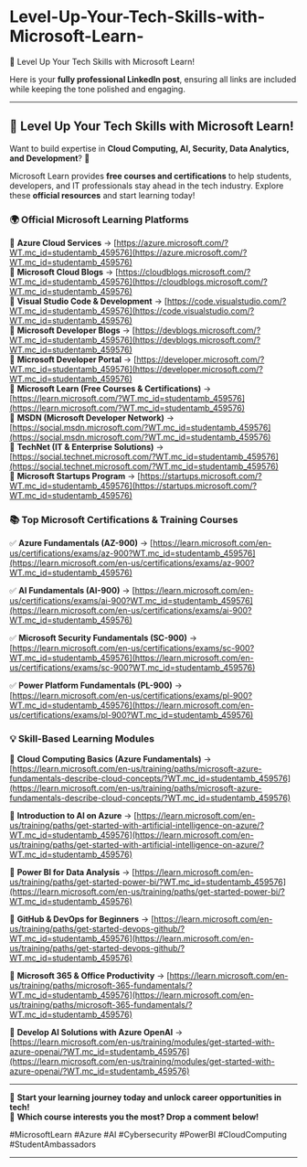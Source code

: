 # Level-Up-Your-Tech-Skills-with-Microsoft-Learn-
🚀 Level Up Your Tech Skills with Microsoft Learn!

Here is your **fully professional LinkedIn post**, ensuring all links are included while keeping the tone polished and engaging.  

---

## 🚀 Level Up Your Tech Skills with Microsoft Learn!  

Want to build expertise in **Cloud Computing, AI, Security, Data Analytics, and Development**? 🎯  

Microsoft Learn provides **free courses and certifications** to help students, developers, and IT professionals stay ahead in the tech industry. Explore these **official resources** and start learning today!  

### **🌍 Official Microsoft Learning Platforms**  
🔹 **Azure Cloud Services** → [https://azure.microsoft.com/?WT.mc_id=studentamb_459576](https://azure.microsoft.com/?WT.mc_id=studentamb_459576)  
🔹 **Microsoft Cloud Blogs** → [https://cloudblogs.microsoft.com/?WT.mc_id=studentamb_459576](https://cloudblogs.microsoft.com/?WT.mc_id=studentamb_459576)  
🔹 **Visual Studio Code & Development** → [https://code.visualstudio.com/?WT.mc_id=studentamb_459576](https://code.visualstudio.com/?WT.mc_id=studentamb_459576)  
🔹 **Microsoft Developer Blogs** → [https://devblogs.microsoft.com/?WT.mc_id=studentamb_459576](https://devblogs.microsoft.com/?WT.mc_id=studentamb_459576)  
🔹 **Microsoft Developer Portal** → [https://developer.microsoft.com/?WT.mc_id=studentamb_459576](https://developer.microsoft.com/?WT.mc_id=studentamb_459576)  
🔹 **Microsoft Learn (Free Courses & Certifications)** → [https://learn.microsoft.com/?WT.mc_id=studentamb_459576](https://learn.microsoft.com/?WT.mc_id=studentamb_459576)  
🔹 **MSDN (Microsoft Developer Network)** → [https://social.msdn.microsoft.com/?WT.mc_id=studentamb_459576](https://social.msdn.microsoft.com/?WT.mc_id=studentamb_459576)  
🔹 **TechNet (IT & Enterprise Solutions)** → [https://social.technet.microsoft.com/?WT.mc_id=studentamb_459576](https://social.technet.microsoft.com/?WT.mc_id=studentamb_459576)  
🔹 **Microsoft Startups Program** → [https://startups.microsoft.com/?WT.mc_id=studentamb_459576](https://startups.microsoft.com/?WT.mc_id=studentamb_459576)  

### **📚 Top Microsoft Certifications & Training Courses**  
✅ **Azure Fundamentals (AZ-900)** → [https://learn.microsoft.com/en-us/certifications/exams/az-900?WT.mc_id=studentamb_459576](https://learn.microsoft.com/en-us/certifications/exams/az-900?WT.mc_id=studentamb_459576)  

✅ **AI Fundamentals (AI-900)** → [https://learn.microsoft.com/en-us/certifications/exams/ai-900?WT.mc_id=studentamb_459576](https://learn.microsoft.com/en-us/certifications/exams/ai-900?WT.mc_id=studentamb_459576)  

✅ **Microsoft Security Fundamentals (SC-900)** → [https://learn.microsoft.com/en-us/certifications/exams/sc-900?WT.mc_id=studentamb_459576](https://learn.microsoft.com/en-us/certifications/exams/sc-900?WT.mc_id=studentamb_459576)  

✅ **Power Platform Fundamentals (PL-900)** → [https://learn.microsoft.com/en-us/certifications/exams/pl-900?WT.mc_id=studentamb_459576](https://learn.microsoft.com/en-us/certifications/exams/pl-900?WT.mc_id=studentamb_459576)  

### **💡 Skill-Based Learning Modules**  
🔹 **Cloud Computing Basics (Azure Fundamentals)** → [https://learn.microsoft.com/en-us/training/paths/microsoft-azure-fundamentals-describe-cloud-concepts/?WT.mc_id=studentamb_459576](https://learn.microsoft.com/en-us/training/paths/microsoft-azure-fundamentals-describe-cloud-concepts/?WT.mc_id=studentamb_459576)  

🔹 **Introduction to AI on Azure** → [https://learn.microsoft.com/en-us/training/paths/get-started-with-artificial-intelligence-on-azure/?WT.mc_id=studentamb_459576](https://learn.microsoft.com/en-us/training/paths/get-started-with-artificial-intelligence-on-azure/?WT.mc_id=studentamb_459576)  

🔹 **Power BI for Data Analysis** → [https://learn.microsoft.com/en-us/training/paths/get-started-power-bi/?WT.mc_id=studentamb_459576](https://learn.microsoft.com/en-us/training/paths/get-started-power-bi/?WT.mc_id=studentamb_459576)  

🔹 **GitHub & DevOps for Beginners** → [https://learn.microsoft.com/en-us/training/paths/get-started-devops-github/?WT.mc_id=studentamb_459576](https://learn.microsoft.com/en-us/training/paths/get-started-devops-github/?WT.mc_id=studentamb_459576)  

🔹 **Microsoft 365 & Office Productivity** → [https://learn.microsoft.com/en-us/training/paths/microsoft-365-fundamentals/?WT.mc_id=studentamb_459576](https://learn.microsoft.com/en-us/training/paths/microsoft-365-fundamentals/?WT.mc_id=studentamb_459576)  

🔹 **Develop AI Solutions with Azure OpenAI** → [https://learn.microsoft.com/en-us/training/modules/get-started-with-azure-openai/?WT.mc_id=studentamb_459576](https://learn.microsoft.com/en-us/training/modules/get-started-with-azure-openai/?WT.mc_id=studentamb_459576)  

---

🎯 **Start your learning journey today and unlock career opportunities in tech!**  
💬 **Which course interests you the most? Drop a comment below!**  

#MicrosoftLearn #Azure #AI #Cybersecurity #PowerBI #CloudComputing #StudentAmbassadors  

---
 
